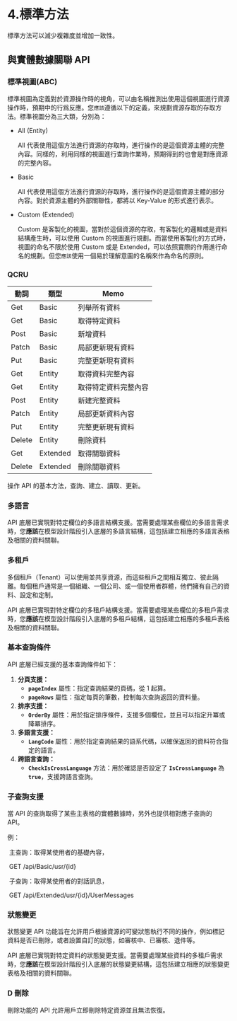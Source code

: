 # 4.標準方法

標準方法可以減少複雜度並增加一致性。

## 與實體數據關聯 API

### 標準視圖(ABC)

標準視圖為定義對於資源操作時的視角，可以由名稱推測出使用這個視圖進行資源操作時，預期中的行爲反應。您`應該`遵循以下的定義，來規劃資源存取的存取方法。標準視圖分為三大類，分別為：

- All (Entity)

  All 代表使用這個方法進行資源的存取時，進行操作的是這個資源主體的完整內容。同樣的，利用同樣的視圖進行查詢作業時，預期得到的也會是對應資源的完整內容。

- Basic

  All 代表使用這個方法進行資源的存取時，進行操作的是這個資源主體的部分內容。對於資源主體的外部關聯性，都將以 Key-Value 的形式進行表示。

- Custom (Extended)

  Custom 是客製化的視圖，當對於這個資源的存取，有客製化的邏輯或是資料結構產生時，可以使用 Custom 的視圖進行規劃。而當使用客製化的方式時，視圖的命名不限於使用 Custom 或是 Extended，可以依照實際的作用進行命名的規劃。但您`應該`使用一個易於理解意圖的名稱來作為命名的原則。

### QCRU

| 動詞   | 類型     | Memo                 |
| ------ | -------- | -------------------- |
| Get    | Basic    | 列舉所有資料         |
| Get    | Basic    | 取得特定資料         |
| Post   | Basic    | 新增資料             |
| Patch  | Basic    | 局部更新現有資料     |
| Put    | Basic    | 完整更新現有資料     |
| Get    | Entity   | 取得資料完整內容     |
| Get    | Entity   | 取得特定資料完整內容 |
| Post   | Entity   | 新建完整資料         |
| Patch  | Entity   | 局部更新資料內容     |
| Put    | Entity   | 完整更新現有資料     |
| Delete | Entity   | 刪除資料             |
| Get    | Extended | 取得關聯資料         |
| Delete | Extended | 刪除關聯資料         |

操作 API 的基本方法，查詢、建立、讀取、更新。

### 多語言

API 底層已實現對特定欄位的多語言結構支援。當需要處理某些欄位的多語言需求時，您**應該**在模型設計階段引入底層的多語言結構，這包括建立相應的多語言表格及相關的資料關聯。

### 多租戶

多個租戶（Tenant）可以使用並共享資源，而這些租戶之間相互獨立、彼此隔離。每個租戶通常是一個組織、一個公司、或一個使用者群體，他們擁有自己的資料、設定和定制。

API 底層已實現對特定欄位的多租戶結構支援。當需要處理某些欄位的多租戶需求時，您**應該**在模型設計階段引入底層的多租戶結構，這包括建立相應的多租戶表格及相關的資料關聯。

### 基本查詢條件

API 底層已經支援的基本查詢條件如下：

1. **分頁支援：**
   - **`pageIndex`** 屬性：指定查詢結果的頁碼，從 1 起算。
   - **`pageRows`** 屬性：指定每頁的筆數，控制每次查詢返回的資料量。
2. **排序支援：**
   - **`OrderBy`** 屬性：用於指定排序條件，支援多個欄位，並且可以指定升冪或降冪排序。
3. **多語言支援：**
   - **`LangCode`** 屬性：用於指定查詢結果的語系代碼，以確保返回的資料符合指定的語言。
4. **跨語言查詢：**
   - **`CheckIsCrossLanguage`** 方法：用於確認是否設定了 **`IsCrossLanguage`** 為 **`true`**，支援跨語言查詢。

### 子查詢支援

當 API 的查詢取得了某些主表格的實體數據時，另外也提供相對應子查詢的 API。

例：

​ 主查詢：取得某使用者的基礎內容，

​ GET /api/Basic/usr/{id}

​ 子查詢：取得某使用者的對話訊息，

​ GET /api/Extended/usr/{id}/UserMessages

### 狀態變更

狀態變更 API 功能旨在允許用戶根據資源的可變狀態執行不同的操作，例如標記資料是否已刪除，或者設置自訂的狀態，如審核中、已審核、退件等。

API 底層已實現對特定資料的狀態變更支援。當需要處理某些資料的多租戶需求時，您**應該**在模型設計階段引入底層的狀態變更結構，這包括建立相應的狀態變更表格及相關的資料關聯。

### D 刪除

刪除功能的 API 允許用戶立即刪除特定資源並且無法恢復。
